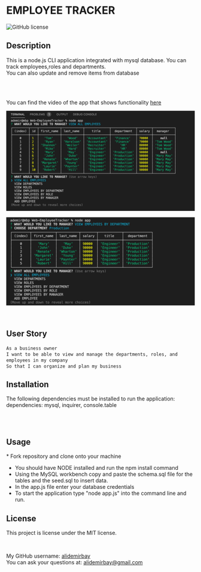 # EMPLOYEE TRACKER


![GitHub license](https://img.shields.io/badge/license-MIT-brightgreen)

## Description
This is a node.js CLI application integrated with mysql database. You can track employees,roles and departments. <br />
You can also update and remove items from database 
<br /> 

<br /> 
<br /> 

You can find the video of the app that shows functionality [here](./emptrack.webm) 

![screenshot1 ](1.png)
<br /> 

![screenshot2](2.png)

<br /> 

## User Story
```
As a business owner
I want to be able to view and manage the departments, roles, and employees in my company
So that I can organize and plan my business
```




## Installation
The following  dependencies must be installed to run the application: 
dependencies: mysql, inquirer, console.table

<br /> 
<br /> 

## Usage
​​* Fork repository and clone onto your machine
* You should have NODE installed and run the npm install command
* Using the MySQL workbench copy and paste the schema.sql file for the tables and the seed.sql to insert data.
* In the app.js file enter your database credentials
* To start the application type "node app.js" into the command line  and run.

## License
This project is license under the MIT license.



<br /> 

My GitHub username: [alidemirbay](https://github.com/alidemirbay)
<br />
You can ask your questions at: alidemirbay@gmail.com
